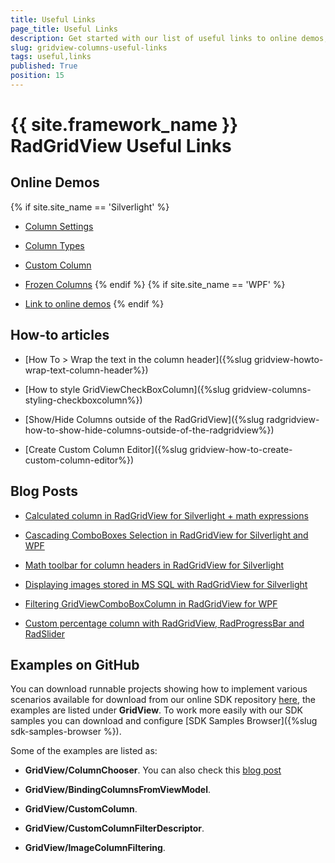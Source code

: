 ```yaml
---
title: Useful Links
page_title: Useful Links
description: Get started with our list of useful links to online demos, how-to articles, blog posts, and examples on GitHub related to RadGridView - Telerik's {{ site.framework_name }} DataGrid.
slug: gridview-columns-useful-links
tags: useful,links
published: True
position: 15
---
```


# {{ site.framework_name }} RadGridView Useful Links

## Online Demos 
{% if site.site_name == 'Silverlight' %}

* [Column Settings](https://demos.telerik.com/silverlight/#GridView/Columns)

* [Column Types](https://demos.telerik.com/silverlight/#GridView/ColumnTypes)

* [Custom Column](https://demos.telerik.com/silverlight/#GridView/CustomColumn)

* [Frozen Columns](https://demos.telerik.com/silverlight/#GridView/FrozenColumns)
{% endif %}
{% if site.site_name == 'WPF' %}

* [Link to online demos](https://demos.telerik.com/wpf/#GridView/)
{% endif %}

## How-to articles

* [How To > Wrap the text in the column header]({%slug gridview-howto-wrap-text-column-header%})

* [How to style GridViewCheckBoxColumn]({%slug gridview-columns-styling-checkboxcolumn%})

* [Show/Hide Columns outside of the RadGridView]({%slug radgridview-how-to-show-hide-columns-outside-of-the-radgridview%})

* [Create Custom Column Editor]({%slug gridview-how-to-create-custom-column-editor%})


## Blog Posts

* [Calculated column in RadGridView for Silverlight + math expressions](http://blogs.telerik.com/pavelpavlov/posts/10-01-28/calculated_column_in_radgridview_for_silverlight_math_expressions.aspx)

* [Cascading ComboBoxes Selection in RadGridView for Silverlight and WPF](http://blogs.telerik.com/pavelpavlov/posts/10-01-27/cascading_comboboxes_selection_in_radgridview_for_silverlight_and_wpf.aspx)

* [Math toolbar for column headers in RadGridView for Silverlight](http://blogs.telerik.com/pavelpavlov/posts/10-01-22/math_toolbar_for_column_headers_in_radgridview_for_silverlight.aspx)

* [Displaying images stored in MS SQL with RadGridView for Silverlight](http://blogs.telerik.com/pavelpavlov/posts/10-01-12/displaying_images_stored_in_ms_sql_with_radgridview_for_silverlight.aspx)

* [Filtering GridViewComboBoxColumn in RadGridView for WPF](http://blogs.telerik.com/pavelpavlov/posts/10-01-20/filtering_gridviewcomboboxcolumn_in_radgridview_for_wpf.aspx)

* [Custom percentage column with RadGridView, RadProgressBar and RadSlider](http://blogs.telerik.com/vladimirenchev/posts/10-05-13/how-to-custom-percentage-column-with-radgridview-radprogressbar-and-radslider-for-silverlight-and-wpf.aspx)

## Examples on GitHub

You can download runnable projects showing how to implement various scenarios available for download from our online SDK repository [here](https://github.com/telerik/xaml-sdk/), the examples are listed under __GridView__.
To work more easily with our SDK samples you can download and configure [SDK Samples Browser]({%slug sdk-samples-browser %}).

Some of the examples are listed as:

* __GridView/ColumnChooser__. You can also check this [blog post](http://blogs.telerik.com/blogs/posts/10-05-26/how-to-column-chooser-for-radgridview-for-silverlight-and-wpf.aspx)

* __GridView/BindingColumnsFromViewModel__.
            

* __GridView/CustomColumn__.
            

* __GridView/CustomColumnFilterDescriptor__.
            

* __GridView/ImageColumnFiltering__.
            
